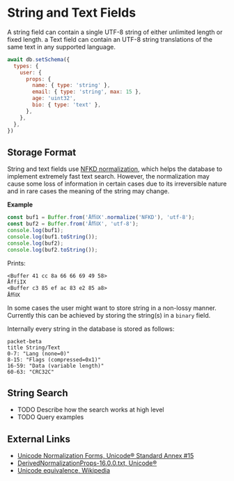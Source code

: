 # String and Text Fields

A string field can contain a single UTF-8 string of either unlimited length or
fixed length. a Text field can contain an UTF-8 string translations of the same
text in any supported language.

```js
await db.setSchema({
  types: {
    user: {
      props: {
        name: { type: 'string' },
        email: { type: 'string', max: 15 },
        age: 'uint32',
        bio: { type: 'text' },
      },
    },
  },
})
```

## Storage Format

String and text fields use [NFKD normalization](https://unicode.org/reports/tr15/),
which helps the database to implement extremely fast text search.
However, the normalization may cause some loss of information in certain cases
due to its irreversible nature and in rare cases the meaning of the string may
change.

**Example**

```js
const buf1 = Buffer.from('ÅﬃⅨ'.normalize('NFKD'), 'utf-8');
const buf2 = Buffer.from('ÅﬃⅨ', 'utf-8');
console.log(buf1);
console.log(buf1.toString());
console.log(buf2);
console.log(buf2.toString());
```

Prints:

```
<Buffer 41 cc 8a 66 66 69 49 58>
ÅffiIX
<Buffer c3 85 ef ac 83 e2 85 a8>
ÅﬃⅨ
```

In some cases the user might want to store string in a non-lossy manner.
Currently this can be achieved by storing the string(s) in a `binary` field.


Internally every string in the database is stored as follows:

```mermaid
packet-beta
title String/Text
0-7: "Lang (none=0)"
8-15: "Flags (compressed=0x1)"
16-59: "Data (variable length)"
60-63: "CRC32C"
```

## String Search

- TODO Describe how the search works at high level
- TODO Query examples

## External Links

- [Unicode Normalization Forms, Unicode® Standard Annex #15](https://unicode.org/reports/tr15/)
- [DerivedNormalizationProps-16.0.0.txt, Unicode®](https://www.unicode.org/Public/UCD/latest/ucd/DerivedNormalizationProps.txt)
- [Unicode equivalence, Wikipedia](https://en.wikipedia.org/wiki/Unicode_equivalence)
